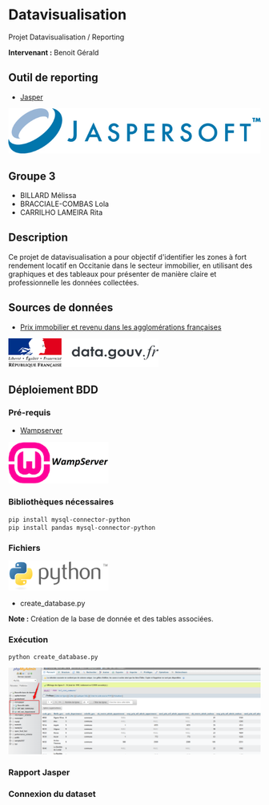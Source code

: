 # Datavisualisation
Projet Datavisualisation / Reporting

**Intervenant :** Benoit Gérald

## Outil de reporting
- [Jasper](https://www.jaspersoft.com/)

![](/images/img1.jpg)

## Groupe 3
- BILLARD Mélissa
- BRACCIALE-COMBAS Lola
- CARRILHO LAMEIRA Rita

## Description
Ce projet de datavisualisation a pour objectif d'identifier les zones à fort rendement locatif en Occitanie dans le secteur immobilier, en utilisant des graphiques et des tableaux pour présenter de manière claire et professionnelle les données collectées.

## Sources de données

- [Prix immobilier et revenu dans les agglomérations françaises](https://www.igedd.developpement-durable.gouv.fr/prix-immobilier-et-revenu-dans-les-agglomerations-a1112.html)

<img src="/images/img2.png" width="300">

## Déploiement BDD

### Pré-requis
- [Wampserver](https://wampserver.aviatechno.net/)

<img src="/images/img3.png" width="200">
  
### Bibliothèques nécessaires
```
pip install mysql-connector-python
pip install pandas mysql-connector-python
```
### Fichiers

<img src="/images/img4.png" width="200">

- create_database.py 

**Note :** Création de la base de donnée et des tables associées. 

### Exécution
```
python create_database.py
```
<img src="/images/bdd.png">

### Rapport Jasper

### Connexion du dataset